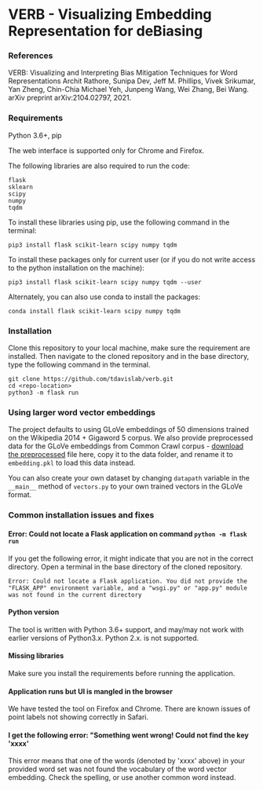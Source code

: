 # VERB - Visualizing Embedding Representation for deBiasing

### References
VERB: Visualizing and Interpreting Bias Mitigation Techniques for Word Representations
Archit Rathore, Sunipa Dev, Jeff M. Phillips, Vivek Srikumar, Yan Zheng, Chin-Chia Michael Yeh, Junpeng Wang, Wei Zhang, Bei Wang.
arXiv preprint arXiv:2104.02797, 2021.

### Requirements
Python 3.6+, pip

The web interface is supported only for Chrome and Firefox.

The following libraries are also required to run the code:
```
flask
sklearn
scipy
numpy
tqdm
```

To install these libraries using pip, use the following command in the terminal:
```
pip3 install flask scikit-learn scipy numpy tqdm
```
To install these packages only for current user (or if you do not write access to the python installation on the machine):
```
pip3 install flask scikit-learn scipy numpy tqdm --user
```

Alternately, you can also use conda to install the packages:
```
conda install flask scikit-learn scipy numpy tqdm
```

### Installation
Clone this repository to your local machine, make sure the requirement are installed. 
Then navigate to the cloned repository and in the base directory, type the following
command in the terminal.
```shell script
git clone https://github.com/tdavislab/verb.git
cd <repo-location>
python3 -m flask run
```

### Using larger word vector embeddings
The project defaults to using GLoVe embeddings of 50 dimensions trained on the Wikipedia 2014 + Gigaword 5 corpus. 
We also provide preprocessed data for the GLoVe embeddings from Common Crawl corpus - [download the 
preprocessed](https://drive.google.com/file/d/1u8kemdX9-BsdyNP9uCZQHFuw6n_SJtC0/view?usp=sharing) file here, 
copy it to the data folder, and rename it to `embedding.pkl` to load this data instead.

You can also create your own dataset by changing `datapath` variable in the `__main__` method of `vectors.py` to your own
trained vectors in the GLoVe format.  

### Common installation issues and fixes

#### Error: Could  not locate a Flask application on command `python -m flask run`
If you get the following error, it might indicate that you are not in the correct directory. Open a terminal in the 
base directory of the cloned repository.
```
Error: Could not locate a Flask application. You did not provide the
"FLASK_APP" environment variable, and a "wsgi.py" or "app.py" module
was not found in the current directory
```


#### Python version
The tool is written with Python 3.6+ support, and may/may not work with earlier versions of Python3.x. 
Python 2.x. is not supported.

#### Missing libraries
Make sure you install the requirements before running the application. 

#### Application runs but UI is mangled in the browser
We have tested the tool on Firefox and Chrome. There are known issues of point labels not showing correctly in Safari.

#### I get the following error: "Something went wrong! Could not find the key 'xxxx'
This error means that one of the words (denoted by 'xxxx' above) in your provided word set was not found the 
vocabulary of the word vector embedding. Check the spelling, or use another common word instead. 

